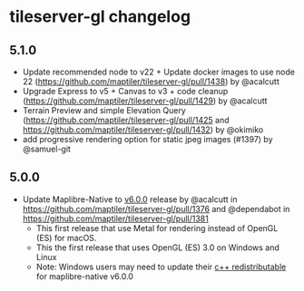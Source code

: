 # tileserver-gl changelog

## 5.1.0
* Update recommended node to v22 + Update docker images to use node 22 (https://github.com/maptiler/tileserver-gl/pull/1438) by @acalcutt
* Upgrade Express to v5 + Canvas to v3 + code cleanup (https://github.com/maptiler/tileserver-gl/pull/1429) by @acalcutt
* Terrain Preview and simple Elevation Query (https://github.com/maptiler/tileserver-gl/pull/1425 and https://github.com/maptiler/tileserver-gl/pull/1432) by @okimiko
* add progressive rendering option for static jpeg images (#1397) by @samuel-git

## 5.0.0
* Update Maplibre-Native to [v6.0.0](https://github.com/maplibre/maplibre-native/releases/tag/node-v6.0.0) release by @acalcutt in https://github.com/maptiler/tileserver-gl/pull/1376 and @dependabot in https://github.com/maptiler/tileserver-gl/pull/1381 
  *  This first release that use Metal for rendering instead of OpenGL (ES) for macOS. 
  *  This the first release that uses OpenGL (ES) 3.0 on Windows and Linux 
  * Note: Windows users may need to update their [c++ redistributable ](https://learn.microsoft.com/en-us/cpp/windows/latest-supported-vc-redist?view=msvc-170) for maplibre-native v6.0.0